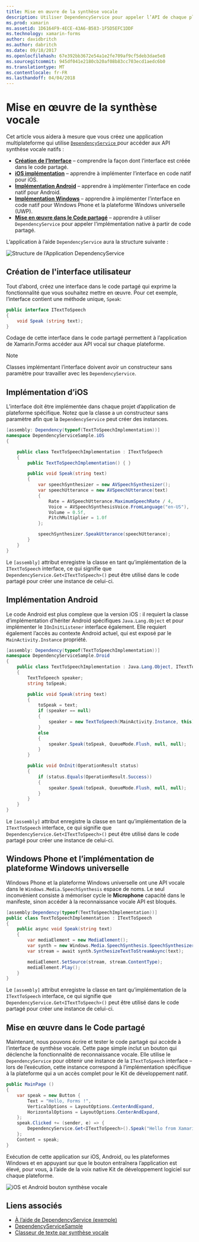 ```yaml
---
title: Mise en œuvre de la synthèse vocale
description: Utiliser DependencyService pour appeler l’API de chaque plateforme de synthèse vocale native
ms.prod: xamarin
ms.assetid: 1D6164F9-4ECE-43A6-B583-1F5D5EFC1DDF
ms.technology: xamarin-forms
author: davidbritch
ms.author: dabritch
ms.date: 09/18/2017
ms.openlocfilehash: 67e392bb3672e54a1e2fe709af9cf5deb3dae5e8
ms.sourcegitcommit: 945df041e2180cb20af08b83cc703ecd1aedc6b0
ms.translationtype: MT
ms.contentlocale: fr-FR
ms.lasthandoff: 04/04/2018
---
```

# <a name="implementing-text-to-speech"></a>Mise en œuvre de la synthèse vocale

Cet article vous aidera à mesure que vous créez une application multiplateforme qui utilise [ `DependencyService` ](https://developer.xamarin.com/api/type/Xamarin.Forms.DependencyService/) pour accéder aux API synthèse vocale natifs :

- **[Création de l’Interface](#Creating_the_Interface)**  &ndash; comprendre la façon dont l’interface est créée dans le code partagé.
- **[iOS implémentation](#iOS_Implementation)**  &ndash; apprendre à implémenter l’interface en code natif pour iOS.
- **[Implémentation Android](#Android_Implementation)**  &ndash; apprendre à implémenter l’interface en code natif pour Android.
- **[Implémentation Windows](#WindowsImplementation)**  &ndash; apprendre à implémenter l’interface en code natif pour Windows Phone et la plateforme Windows universelle (UWP).
- **[Mise en œuvre dans le Code partagé](#Implementing_in_Shared_Code)**  &ndash; apprendre à utiliser `DependencyService` pour appeler l’implémentation native à partir de code partagé.

L’application à l’aide `DependencyService` aura la structure suivante :

![](text-to-speech-images/tts-diagram.png "Structure de l’Application DependencyService")

<a name="Creating_the_Interface" />

## <a name="creating-the-interface"></a>Création de l'interface utilisateur

Tout d’abord, créez une interface dans le code partagé qui exprime la fonctionnalité que vous souhaitez mettre en œuvre. Pour cet exemple, l’interface contient une méthode unique, `Speak`:

```csharp
public interface ITextToSpeech
{
    void Speak (string text);
}
```

Codage de cette interface dans le code partagé permettent à l’application de Xamarin.Forms accéder aux API vocal sur chaque plateforme.

> [!NOTE]
> Classes implémentant l’interface doivent avoir un constructeur sans paramètre pour travailler avec les `DependencyService`.

<a name="iOS_Implementation" />

## <a name="ios-implementation"></a>Implémentation d’iOS

L’interface doit être implémentée dans chaque projet d’application de plateforme spécifique. Notez que la classe a un constructeur sans paramètre afin que la `DependencyService` peut créer des instances.

```csharp
[assembly: Dependency(typeof(TextToSpeechImplementation))]
namespace DependencyServiceSample.iOS
{

    public class TextToSpeechImplementation : ITextToSpeech
    {
        public TextToSpeechImplementation() { }

        public void Speak(string text)
        {
            var speechSynthesizer = new AVSpeechSynthesizer();
            var speechUtterance = new AVSpeechUtterance(text)
            {
                Rate = AVSpeechUtterance.MaximumSpeechRate / 4,
                Voice = AVSpeechSynthesisVoice.FromLanguage("en-US"),
                Volume = 0.5f,
                PitchMultiplier = 1.0f
            };

            speechSynthesizer.SpeakUtterance(speechUtterance);
        }
    }
}
```

Le `[assembly]` attribut enregistre la classe en tant qu’implémentation de la `ITextToSpeech` interface, ce qui signifie que `DependencyService.Get<ITextToSpeech>()` peut être utilisé dans le code partagé pour créer une instance de celui-ci.

<a name="Android_Implementation" />

## <a name="android-implementation"></a>Implémentation Android

Le code Android est plus complexe que la version iOS : il requiert la classe d’implémentation d’hériter Android spécifiques `Java.Lang.Object` et pour implémenter le `IOnInitListener` interface également. Elle requiert également l’accès au contexte Android actuel, qui est exposé par le `MainActivity.Instance` propriété.

```csharp
[assembly: Dependency(typeof(TextToSpeechImplementation))]
namespace DependencyServiceSample.Droid
{
    public class TextToSpeechImplementation : Java.Lang.Object, ITextToSpeech, TextToSpeech.IOnInitListener
    {
        TextToSpeech speaker;
        string toSpeak;

        public void Speak(string text)
        {
            toSpeak = text;
            if (speaker == null)
            {
                speaker = new TextToSpeech(MainActivity.Instance, this);
            }
            else
            {
                speaker.Speak(toSpeak, QueueMode.Flush, null, null);
            }
        }

        public void OnInit(OperationResult status)
        {
            if (status.Equals(OperationResult.Success))
            {
                speaker.Speak(toSpeak, QueueMode.Flush, null, null);
            }
        }
    }
}
```

Le `[assembly]` attribut enregistre la classe en tant qu’implémentation de la `ITextToSpeech` interface, ce qui signifie que `DependencyService.Get<ITextToSpeech>()` peut être utilisé dans le code partagé pour créer une instance de celui-ci.

<a name="WindowsImplementation" />

## <a name="windows-phone-and-universal-windows-platform-implementation"></a>Windows Phone et l’implémentation de plateforme Windows universelle

Windows Phone et la plateforme Windows universelle ont une API vocale dans le `Windows.Media.SpeechSynthesis` espace de noms. Le seul inconvénient consiste à mémoriser cycle le **Microphone** capacité dans le manifeste, sinon accéder à la reconnaissance vocale API est bloqués.

```csharp
[assembly:Dependency(typeof(TextToSpeechImplementation))]
public class TextToSpeechImplementation : ITextToSpeech
{
    public async void Speak(string text)
    {
        var mediaElement = new MediaElement();
        var synth = new Windows.Media.SpeechSynthesis.SpeechSynthesizer();
        var stream = await synth.SynthesizeTextToStreamAsync(text);

        mediaElement.SetSource(stream, stream.ContentType);
        mediaElement.Play();
    }
}
```

Le `[assembly]` attribut enregistre la classe en tant qu’implémentation de la `ITextToSpeech` interface, ce qui signifie que `DependencyService.Get<ITextToSpeech>()` peut être utilisé dans le code partagé pour créer une instance de celui-ci.

<a name="Implementing_in_Shared_Code" />

## <a name="implementing-in-shared-code"></a>Mise en œuvre dans le Code partagé

Maintenant, nous pouvons écrire et tester le code partagé qui accède à l’interface de synthèse vocale. Cette page simple inclut un bouton qui déclenche la fonctionnalité de reconnaissance vocale. Elle utilise le `DependencyService` pour obtenir une instance de la `ITextToSpeech` interface &ndash; lors de l’exécution, cette instance correspond à l’implémentation spécifique à la plateforme qui a un accès complet pour le Kit de développement natif.

```csharp
public MainPage ()
{
    var speak = new Button {
        Text = "Hello, Forms !",
        VerticalOptions = LayoutOptions.CenterAndExpand,
        HorizontalOptions = LayoutOptions.CenterAndExpand,
    };
    speak.Clicked += (sender, e) => {
        DependencyService.Get<ITextToSpeech>().Speak("Hello from Xamarin Forms");
    };
    Content = speak;
}
```

Exécution de cette application sur iOS, Android, ou les plateformes Windows et en appuyant sur que le bouton entraînera l’application est élevé, pour vous, à l’aide de la voix native Kit de développement logiciel sur chaque plateforme.

 ![iOS et Android bouton synthèse vocale](text-to-speech-images/running.png "exemple de texte par synthèse vocale")


## <a name="related-links"></a>Liens associés

- [À l’aide de DependencyService (exemple)](https://developer.xamarin.com/samples/xamarin-forms/UsingDependencyService/)
- [DependencyServiceSample](https://developer.xamarin.com/samples/xamarin-forms/DependencyService/DependencyServiceSample/)
- [Classeur de texte par synthèse vocale](https://developer.xamarin.com/workbooks/xamarin-forms/application-fundamentals/text-to-speech/text-to-speech.workbook)
